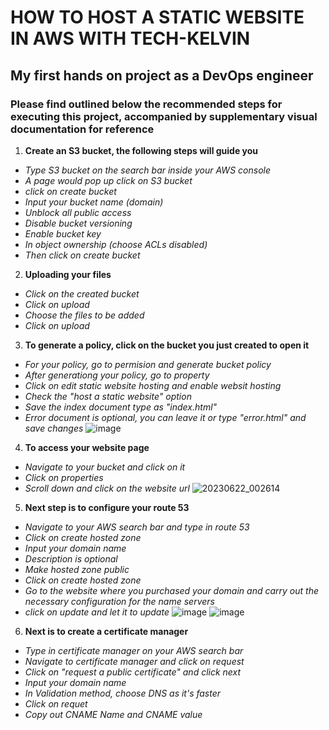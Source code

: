 # HOW TO HOST A STATIC WEBSITE IN AWS WITH TECH-KELVIN #
## My first hands on project as a DevOps engineer ##

### Please find outlined below the recommended steps for executing this project, accompanied by supplementary visual documentation for reference ###

1. **Create an S3 bucket, the following steps will guide you**
+ *Type S3 bucket on the search bar inside your AWS console*
+ *A page would pop up click on S3 bucket*
+ *click on create bucket*
+ *Input your bucket name (domain)*
+ *Unblock all public access*
+ *Disable bucket versioning*
+ *Enable bucket key*
+ *In object ownership (choose ACLs disabled)*
+ *Then click on create bucket*

2. **Uploading your files**
+ *Click on the created bucket*
+ *Click on upload*
+ *Choose the files to be added*
+ *Click on upload*
  
3. **To generate a policy, click on the bucket you just created to open it**
+ *For your policy, go to permision and generate bucket policy*
+ *After generationg your policy, go to property*
+ *Click on edit static website hosting and enable websit hosting*
+ *Check the "host a static website" option*
+ *Save the index document type as "index.html"*
+ *Error document is optional, you can leave it or type "error.html" and save changes*
![image](https://github.com/kelvind627/Class-Project/assets/136044631/18765234-7d5d-4885-9cc8-ceeb1f2e73b8)

4. **To access your website page**
+ *Navigate to your bucket and click on it*
+ *Click on properties*
+  *Scroll down and click on the website url*
![20230622_002614](https://github.com/kelvind627/Class-Project/assets/136044631/d7b89e84-16b8-4a2a-bee3-60688280686d)

5. **Next step is to configure your route 53**
+ *Navigate to your AWS search bar and type in route 53*
+ *Click on create hosted zone*
+ *Input your domain name*
+ *Description is optional*
+ *Make hosted zone public*
+ *Click on create hosted zone*
+ *Go to the website where you purchased your domain and carry out the necessary configuration for the name servers*
+ *click on update and let it to update*
![image](https://github.com/kelvind627/Class-Project/assets/136044631/851e83e3-f2f4-49b0-8800-dfe360fafcf8)
![image](https://github.com/kelvind627/Class-Project/assets/136044631/fa37fb49-a589-4c60-8321-e745a59bd75d)

6. **Next is to create a certificate manager**
+ *Type in certificate manager on your AWS search bar*
+ *Navigate to certificate manager and click on request*
+ *Click on "request a public certificate" and click next*
+ *Input your domain name*
+ *In Validation method, choose DNS as it's faster*
+ *Click on requet*
+ *Copy out CNAME Name and CNAME value*
  






